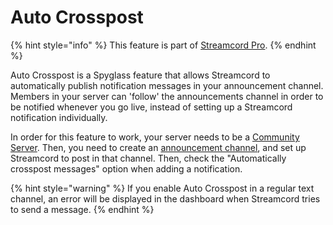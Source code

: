 # Auto Crosspost

{% hint style="info" %}
This feature is part of [Streamcord Pro](https://streamcord.io/twitch/pro).
{% endhint %}

Auto Crosspost is a Spyglass feature that allows Streamcord to automatically publish notification messages in your announcement channel. Members in your server can 'follow' the announcements channel in order to be notified whenever you go live, instead of setting up a Streamcord notification individually.

In order for this feature to work, your server needs to be a [Community Server](https://support.discord.com/hc/en-us/articles/360047132851-Enabling-Your-Community-Server). Then, you need to create an [announcement channel](https://support.discord.com/hc/en-us/articles/360032008192-Announcement-Channels-), and set up Streamcord to post in that channel. Then, check the "Automatically crosspost messages" option when adding a notification.

{% hint style="warning" %}
If you enable Auto Crosspost in a regular text channel, an error will be displayed in the dashboard when Streamcord tries to send a message.
{% endhint %}

